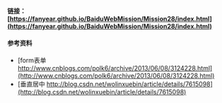 #### 链接：[https://fanyear.github.io/BaiduWebMission/Mission28/index.html](https://fanyear.github.io/BaiduWebMission/Mission28/index.html)

#### 参考资料

- [form表单 http://www.cnblogs.com/polk6/archive/2013/06/08/3124228.html](http://www.cnblogs.com/polk6/archive/2013/06/08/3124228.html)
- [垂直居中 http://blog.csdn.net/wolinxuebin/article/details/7615098](http://blog.csdn.net/wolinxuebin/article/details/7615098)
